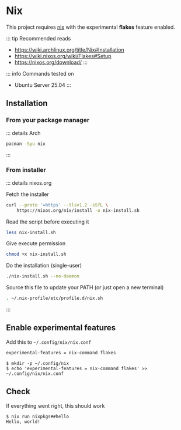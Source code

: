 # Nix

This project requires [nix](https://nixos.org/) with the experimental
**flakes** feature enabled.

::: tip Recommended reads

- <https://wiki.archlinux.org/title/Nix#Installation>
- <https://wiki.nixos.org/wiki/Flakes#Setup>
- <https://nixos.org/download/>
:::

::: info Commands tested on

- Ubuntu Server 25.04
:::

## Installation

### From your package manager

::: details Arch

```sh
pacman -Syu nix
```

:::

### From installer

::: details nixos.org

Fetch the installer

```sh
curl --proto '=https' --tlsv1.2 -sSfL \
    https://nixos.org/nix/install -o nix-install.sh
```

Read the script before executing it

```sh
less nix-install.sh
```

Give execute permission

```sh
chmod +x nix-install.sh
```

Do the installation (single-user)

```sh
./nix-install.sh --no-daemon
```

Source this file to update your PATH (or just open a new terminal)

```sh
. ~/.nix-profile/etc/profile.d/nix.sh
```

:::

## Enable experimental features

Add this to `~/.config/nix/nix.conf`

```txt
experimental-features = nix-command flakes
```

```console
$ mkdir -p ~/.config/nix
$ echo 'experimental-features = nix-command flakes' >> ~/.config/nix/nix.conf
```

## Check

If everything went right, this should work

```console
$ nix run nixpkgs##hello
Hello, world!
```

